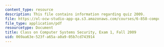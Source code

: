 ```yaml
---
content_type: resource
description: This file contains information regarding quiz 2009.
file: https://ol-ocw-studio-app-qa.s3.amazonaws.com/courses/6-858-computer-systems-security-fall-2014/069aa63e523fa65aa0a905b7cd743914_MIT6_858F14_q09_1.pdf
file_type: application/pdf
resourcetype: Document
title: Class on Computer Systems Security, Exam 1, Fall 2009
uid: 069aa63e-523f-a65a-a0a9-05b7cd743914
---
```

